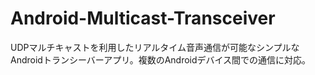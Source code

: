 # Android-Multicast-Transceiver
UDPマルチキャストを利用したリアルタイム音声通信が可能なシンプルなAndroidトランシーバーアプリ。複数のAndroidデバイス間での通信に対応。
